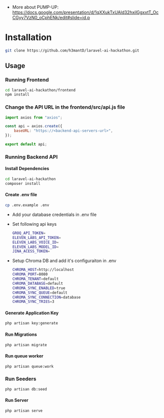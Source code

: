 - More about PUMP-UP: https://docs.google.com/presentation/d/1qXXukTxUAld32hxilGgxxtT_OcCGyy7VzN0_oCphENk/edit#slide=id.p

# Installation

```bash
git clone https://github.com/h3mantD/laravel-ai-hackathon.git
```

## Usage

### Running Frontend

```bash
cd laravel-ai-hackathon/frontend
npm install
```

### Change the API URL in the frontend/src/api.js file

```js
import axios from "axios";

const api = axios.create({
    baseURL: "https://<backend-api-servers-url>",
});

export default api;
```

### Running Backend API

#### Install Dependencies

```bash
cd laravel-ai-hackathon
composer install
```

#### Create .env file

```bash
cp .env.example .env
```

-   Add your database credentials in .env file
-   Set following api keys

    ```bash
    GROQ_API_TOKEN=
    ELEVEN_LABS_API_TOKEN=
    ELEVEN_LABS_VOICE_ID=
    ELEVEN_LABS_MODEL_ID=
    JINA_ACESS_TOKEN=
    ```

- Setup Chroma DB and add it's configuraiton in .env
    ```bash
    CHROMA_HOST=http://localhost
    CHROMA_PORT=8080
    CHROMA_TENANT=default
    CHROMA_DATABASE=default
    CHROMA_SYNC_ENABLED=true
    CHROMA_SYNC_QUEUE=default
    CHROMA_SYNC_CONNECTION=database
    CHROMA_SYNC_TRIES=3
    ```

#### Generate Application Key

```bash
php artisan key:generate
```

#### Run Migrations

```bash
php artisan migrate
```

#### Run queue worker

```bash
php artisan queue:work
```

### Run Seeders

```bash
php artisan db:seed
```

#### Run Server

```bash
php artisan serve
```
